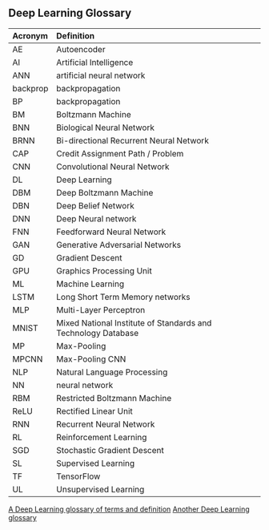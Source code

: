 Deep Learning Glossary
-----

| Acronym | Definition | 
|:---|:---|
| AE | Autoencoder | 
| AI | Artificial Intelligence | 
| ANN | artificial neural network | 
| backprop | backpropagation |
| BP | backpropagation |
| BM | Boltzmann Machine | 
| BNN | Biological Neural Network | 
| BRNN | Bi-directional Recurrent Neural Network | 
| CAP | Credit Assignment Path / Problem | 
| CNN | Convolutional Neural Network |
| DL | Deep Learning |
| DBM | Deep Boltzmann Machine |
| DBN | Deep Belief Network |
| DNN | Deep Neural network | 
| FNN | Feedforward Neural Network | 
| GAN | Generative Adversarial Networks | 
| GD | Gradient Descent |
| GPU |  Graphics Processing Unit | 
| ML | Machine Learning |
| LSTM | Long Short Term Memory networks |
| MLP | Multi-Layer Perceptron |
| MNIST | Mixed National Institute of Standards and Technology Database | 
| MP | Max-Pooling | 
| MPCNN | Max-Pooling CNN | 
| NLP | Natural Language Processing |
| NN | neural network | 
| RBM | Restricted Boltzmann Machine |
| ReLU | Rectified Linear Unit | 
| RNN | Recurrent Neural Network |
| RL | Reinforcement Learning |
| SGD | Stochastic Gradient Descent |
| SL | Supervised Learning |
| TF | TensorFlow |
| UL | Unsupervised Learning | 

[A Deep Learning glossary of terms and definition](http://www.wildml.com/deep-learning-glossary/)
[Another Deep Learning glossary](https://deeplearning4j.org/glossary.html)